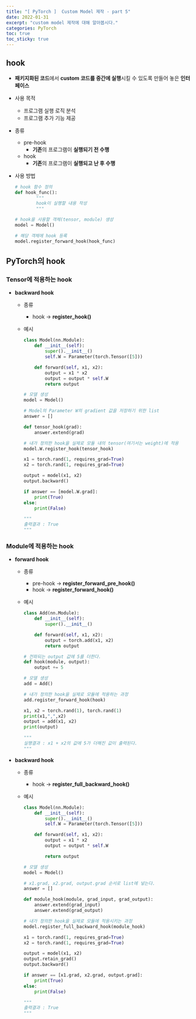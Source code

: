 ```yaml
---
title: "[ PyTorch ]  Custom Model 제작 - part 5"
date: 2022-01-31
excerpt: "custom model 제작에 대해 알아봅시다."
categories: PyTorch
toc: true
toc_sticky: true
---
```



## hook

- **패키지화된 코드**에서 **custom 코드를 중간에 실행**시킬 수 있도록 만들어 놓은 **인터페이스**
- 사용 목적
    - 프로그램 실행 로직 분석
    - 프로그램 추가 기능 제공
- 종류
    - pre-hook
        - **기존**의 프로그램이 **실행되기 전 수행**
    - hook
        - **기존**의 프로그램이 **실행되고 난 후 수행**
- 사용 방법
    
    ```python
    # hook 함수 정의
    def hook_func():
    		"""
    		hook이 실행할 내용 작성
    		"""
    
    # hook을 사용할 객체(tensor, module) 생성
    model = Model()
    
    # 해당 객체에 hook 등록
    model.register_forward_hook(hook_func)
    ```
    

## PyTorch의 hook

### **Tensor에 적용하는 hook**

- **backward hook**
    - 종류
        - hook → **register_hook()**
    - 예시
        
        ```python
        class Model(nn.Module):
            def __init__(self):
                super().__init__()
                self.W = Parameter(torch.Tensor([5]))
        
            def forward(self, x1, x2):
                output = x1 * x2
                output = output * self.W
                return output
        
        # 모델 생성
        model = Model()
        
        # Model의 Parameter W의 gradient 값을 저장하기 위한 list
        answer = []
        
        def tensor_hook(grad):
            answer.extend(grad)
        
        # 내가 정의한 hook을 실제로 모듈 내의 tensor(여기서는 weight)에 적용
        model.W.register_hook(tensor_hook)
        
        x1 = torch.rand(1, requires_grad=True)
        x2 = torch.rand(1, requires_grad=True)
        
        output = model(x1, x2)
        output.backward()
        
        if answer == [model.W.grad]:
            print(True)
        else:
            print(False)
        
        """
        출력결과 : True
        """
        ```
        

### **Module에 적용하는 hook**

- **forward hook**
    - 종류
        - pre-hook → **register_forward_pre_hook()**
        - hook → **register_forward_hook()**
    - 예시
        
        ```python
        class Add(nn.Module):
            def __init__(self):
                super().__init__() 
        
            def forward(self, x1, x2):
                output = torch.add(x1, x2)
                return output
        
        # 전파되는 output 값에 5를 더한다.
        def hook(module, output):
            output += 5
        
        # 모델 생성
        add = Add()
        
        # 내가 정의한 hook을 실제로 모듈에 적용하는 과정
        add.register_forward_hook(hook)
        
        x1, x2 = torch.rand(1), torch.rand(1)
        print(x1,",",x2)
        output = add(x1, x2)
        print(output)
        
        """
        실행결과 : x1 + x2의 값에 5가 더해진 값이 출력된다.
        """
        ```
        
- **backward hook**
    - 종류
        - hook → **register_full_backward_hook()**
    - 예시
        
        ```python
        class Model(nn.Module):
            def __init__(self):
                super().__init__()
                self.W = Parameter(torch.Tensor([5]))
        
            def forward(self, x1, x2):
                output = x1 * x2
                output = output * self.W
        
                return output
        
        # 모델 생성
        model = Model()
        
        # x1.grad, x2.grad, output.grad 순서로 list에 넣는다.
        answer = []
        
        def module_hook(module, grad_input, grad_output):
            answer.extend(grad_input)
            answer.extend(grad_output)
        
        # 내가 정의한 hook을 실제로 모듈에 적용시키는 과정
        model.register_full_backward_hook(module_hook)
        
        x1 = torch.rand(1, requires_grad=True)
        x2 = torch.rand(1, requires_grad=True)
        
        output = model(x1, x2)
        output.retain_grad()
        output.backward()
        
        if answer == [x1.grad, x2.grad, output.grad]:
            print(True)
        else:
            print(False)
        
        """
        출력결과 : True
        """
        ```